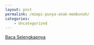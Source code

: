 ```yaml
---
layout: post
permalink: /mimpi-punya-anak-membunuh/
categories:
    - Uncategorized
---
```


[Baca Selengkapnya](/08)
